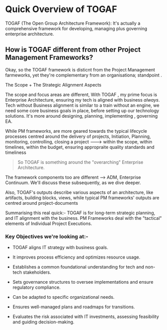 # Quick Overview of TOGAF

TOGAF (The Open Group Architecture Framework): It's actually a comprehensive framework for developing, managing plus governing enterprise architecture.

## How is TOGAF different from other Project Management Frameworks?
Okay, so the TOGAF framework is disticnt from the Project Management farmeworks, yet they're complementary from an organisationa; standpoint .

The Scope  + The Strategic Alignment Aspects 

The scope and focus areas are different, With TOGAF , my prime focus is Enterprise Architecture, ensuring my tech is aligned with business *always*. Tech without Business alignment is similar to a train without an engine, we need some core business goals in place, before setting up our technology solutions.
It's more around designing, planning, implementing , governing EA.

While PM frameworks, are more geared towards the typical lifecycle processes centred around the delivery of projects, Initiation, Planning, monitoring, controlling, closing a project ---> within the scope, within timelines, within the budget, ensuring appropraite quality standards and timeliness

> So TOGAF is something around the "overarching" Enterprise Architecture.

The framework components too are different --> ADM, Enterprise Continuum. We'll discuss these subsequently, as we dive deeper. 

Also, TOGAF's outputs describe various aspects of an architecture, like artifacts, building blocks, views, while typical PM frameworks' outputs are centred around project-documents

Summarising this real quick:- TOGAF is for long-term strategic planning, and IT alignment with the business. PM Frameworks deal with the "tactical" elements of Individual Project Executions.



### Key Objectives we're looking at:-

 - TOGAF aligns IT strategy with business goals.

- It improves process efficiency and optimizes resource usage.
  
- Establishes a common foundational understanding for tech and non-tech stakeholders.
  
-  Sets governance structures to oversee implementations and ensure regulatory compliance.
  
-  Can be adapted to specific organizational needs.
  
- Ensures well-managed plans and roadmaps for transitions.
  
- Evaluates the risk associated with IT investments, assessing feasibility and guiding decision-making.
